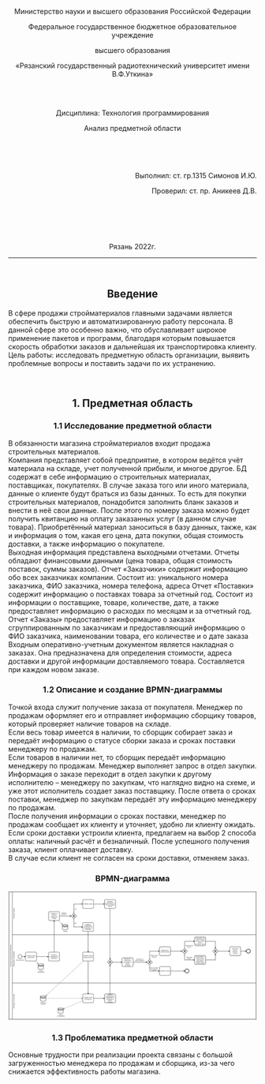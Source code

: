 
<p align="center">Министерство науки и высшего образования Российской Федерации</p>
<p align="center">Федеральное государственное бюджетное образовательное учреждение</p>
<p align="center">высшего образования</p>
<p align="center">«Рязанский государственный радиотехнический университет имени В.Ф.Уткина»</p>
<br>
<br>
<p align="center">Дисциплина: Технология программирования</p>
<p align="center">Анализ предметной области</p>
<br>
<br>
<br>
<p align="right">Выполнил: ст. гр.1315 Симонов И.Ю.</p>
<p align="right">Проверил: ст. пр. Аникеев Д.В.</p>
<br>
<br>
<br>
<br>
<p align="center">Рязань 2022г.</p>
<hr>
<br>
<h2 align="center">Введение</h2>

<p>  В сфере продажи стройматериалов главными задачами является обеспечить быструю и автоматизированную работу персонала. В данной сфере это особенно важно, что обуславливает широкое применение пакетов и программ, благодаря которым повышается скорость обработки заказов и дальнейшая их транспортировка клиенту. <br>
Цель работы: исследовать предметную область организации, выявить проблемные вопросы и поставить задачи по их устранению.

</p>

<br>
<h2 align="center">1. Предметная область</h2>
<h3 align="center">1.1 Исследование предметной области</h3>
<span>  
  В обязанности магазина стройматериалов входит продажа строительных материалов.<br> 
  Компания представляет собой предприятие, в котором ведётся учёт материала на складе, учет полученной прибыли, и многое другое. БД содержат в себе информацию о строительных материалах, поставщиках, покупателях. В случае заказа того или иного материала, данные о клиенте будут браться из базы данных. То есть для покупки строительных материалов, понадобится заполнить бланк заказов и внести в неё свои данные. После этого по номеру заказа можно будет получить квитанцию на оплату заказанных услуг (в данном случае товара). Приобретённый материал заноситься в базу данных, также, как и информация о том, какая его цена, дата покупки, общая стоимость доставки, а также информацию о покупателе.<br>
  Выходная информация представлена выходными отчетами. Отчеты обладают финансовыми данными (цена товара, общая стоимость поставок, суммы заказов). Отчет «Заказчики» содержит информацию обо всех заказчиках компании. Состоит из: уникального номера заказчика, ФИО заказчика, номера телефона, адреса
  Отчет «Поставки» содержит информацию о поставках товара за отчетный год. Состоит из информации о поставщике, товаре, количестве, дате, а также предоставляет информацию о расходах по месяцам и за отчетный год. <br>
  Отчет «Заказы» предоставляет информацию о заказах сгруппированным по заказчикам и предоставляющий информацию о ФИО заказчика, наименовании товара, его количестве и о дате заказа<br>
  Входным оперативно-учетным документом является накладная о заказах. Она предназначена для определения стоимости, адреса доставки и другой информации доставляемого товара. Составляется при каждом новом заказе.

</span>

<h3 align="center">1.2 Описание и создание BPMN-диаграммы</h2>
<span> Точкой входа служит получение заказа от покупателя. Менеджер по продажам оформляет его и отправляет информацию сборщику товаров, который проверяет наличие товаров на складе. </br>
Если весь товар имеется в наличии, то сборщик собирает заказ и передаёт информацию о статусе сборки заказа и сроках поставки менеджеру по продажам.</br>
Если товаров в наличии нет, то сборщик передаёт информацию менеджеру по продажам. Менеджер выполняет запрос в отдел закупки. Информация о заказе переходит в отдел закупки к другому исполнителю – менеджеру по закупкам, что наглядно видно на схеме, и уже этот исполнитель создает заказ поставщику. После ответа о сроках поставки, менеджер по закупкам передаёт эту информацию менеджеру по продажам.</br>
После получения информации о сроках поставки, менеджер по продажам сообщает их клиенту и уточняет, удобно ли клиенту ожидать.</br>
Если сроки доставки устроили клиента, предлагаем на выбор 2 способа оплаты: наличный расчёт и безналичный. После успешного получения заказа, клиент оплачивает доставку. </br>
В случае если клиент не согласен на сроки доставки, отменяем заказ. 
</span>

<h3 align="center">BPMN-диаграмма</h3>

![alt text](https://github.com/SimonovIvan1/PtSimonovIvan/blob/main/BPMN.png?raw=true)

<h3 align="center">1.3 Проблематика предметной области</h3>
<span>Основные трудности при реализации проекта связаны с большой загруженностью менеджера по продажам и сборщика, из-за чего снижается эффективность работы магазина.</span>  

